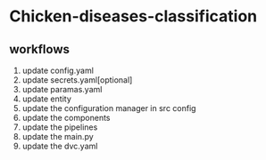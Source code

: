 # Chicken-diseases-classification

## workflows

1. update config.yaml
2. update secrets.yaml[optional]
3. update paramas.yaml
4. update entity
5. update the configuration manager in src config
6. update the components
7. update the pipelines
8. update the main.py
9. update the dvc.yaml
